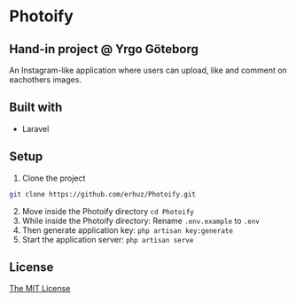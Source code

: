 # Photoify

## Hand-in project @ Yrgo Göteborg
An Instagram-like application where users can upload, like and comment on eachothers images.

## Built with
* Laravel

## Setup
1. Clone the project
```bash
git clone https://github.com/erhuz/Photoify.git
```
2. Move inside the Photoify directory `cd Photoify`
3. While inside the Photoify directory: Rename `.env.example` to `.env`
4. Then generate application key: `php artisan key:generate`
5. Start the application server: `php artisan serve`


## License
[The MIT License](https://opensource.org/licenses/MIT)

